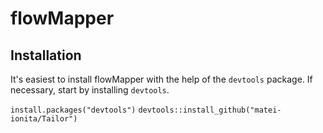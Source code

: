 # flowMapper


## Installation
It's easiest to install flowMapper with the help of the `devtools` package. If necessary, start by installing `devtools`.

`install.packages("devtools")`
`devtools::install_github("matei-ionita/Tailor")`
